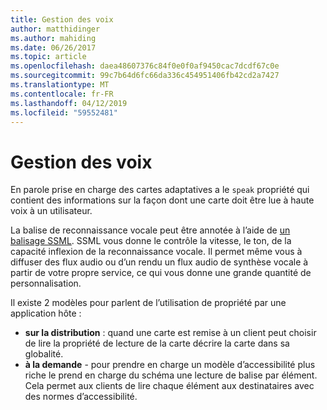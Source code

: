 ```yaml
---
title: Gestion des voix
author: matthidinger
ms.author: mahiding
ms.date: 06/26/2017
ms.topic: article
ms.openlocfilehash: daea48607376c84f0e0f0af9450cac7dcdf67c0e
ms.sourcegitcommit: 99c7b64d6fc66da336c454951406fb42cd2a7427
ms.translationtype: MT
ms.contentlocale: fr-FR
ms.lasthandoff: 04/12/2019
ms.locfileid: "59552481"
---
```

# <a name="handling-speech"></a>Gestion des voix

En parole prise en charge des cartes adaptatives a le `speak` propriété qui contient des informations sur la façon dont une carte doit être lue à haute voix à un utilisateur.

La balise de reconnaissance vocale peut être annotée à l’aide de [un balisage SSML](https://msdn.microsoft.com/en-us/library/office/hh361578(v=office.14).aspx). SSML vous donne le contrôle la vitesse, le ton, de la capacité inflexion de la reconnaissance vocale.  Il permet même vous à diffuser des flux audio ou d’un rendu un flux audio de synthèse vocale à partir de votre propre service, ce qui vous donne une grande quantité de personnalisation.

Il existe 2 modèles pour parlent de l’utilisation de propriété par une application hôte :
* **sur la distribution** : quand une carte est remise à un client peut choisir de lire la propriété de lecture de la carte décrire la carte dans sa globalité.
* **à la demande** - pour prendre en charge un modèle d’accessibilité plus riche le prend en charge du schéma une lecture de balise par élément.  
Cela permet aux clients de lire chaque élément aux destinataires avec des normes d’accessibilité.


